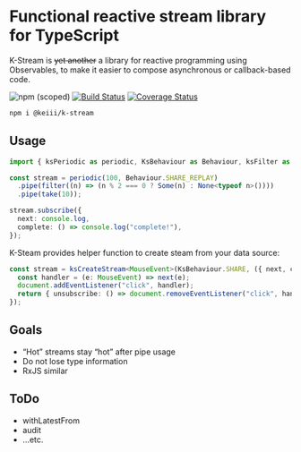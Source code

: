 # Functional reactive stream library for TypeScript
K-Stream is ~~yet another~~ a library for reactive programming using Observables, to make it easier to compose asynchronous or callback-based code.

![npm (scoped)](https://img.shields.io/npm/v/@keiii/k-stream?color=blue) [![Build Status](https://travis-ci.com/KEIII/k-stream.svg?branch=master)](https://travis-ci.com/KEIII/k-stream) [![Coverage Status](https://coveralls.io/repos/github/KEIII/k-stream/badge.svg?branch=master)](https://coveralls.io/github/KEIII/k-stream?branch=master)

```sh
npm i @keiii/k-stream
```

## Usage
```typescript
import { ksPeriodic as periodic, KsBehaviour as Behaviour, ksFilter as filter, ksTake as take, Some, None } from "@keiii/k-stream";

const stream = periodic(100, Behaviour.SHARE_REPLAY)
  .pipe(filter((n) => (n % 2 === 0 ? Some(n) : None<typeof n>())))
  .pipe(take(10));

stream.subscribe({
  next: console.log,
  complete: () => console.log("complete!"),
});
```
K-Steam provides helper function to create steam from your data source:
```typescript
const stream = ksCreateStream<MouseEvent>(KsBehaviour.SHARE, ({ next, complete }) => {
  const handler = (e: MouseEvent) => next(e);
  document.addEventListener("click", handler);
  return { unsubscribe: () => document.removeEventListener("click", handler) };
});
```

## Goals
- “Hot” streams stay “hot” after pipe usage
- Do not lose type information
- RxJS similar

## ToDo
- withLatestFrom
- audit
- ...etc.

